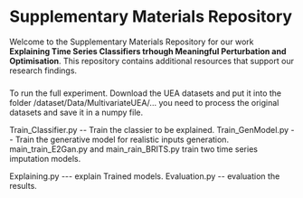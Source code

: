 # Supplementary Materials Repository
Welcome to the Supplementary Materials Repository for our work **Explaining Time Series Classifiers trhough Meaningful Perturbation and Optimisation**. This repository contains additional resources that support our research findings.





###
To run the full experiment. Download the UEA datasets and put it into the folder /dataset/Data/MultivariateUEA/... you need to process the original datasets and save it in a numpy file. 


Train_Classifier.py -- Train the classier to be explained. 
Train_GenModel.py -- Train the generative model for realistic inputs generation.
main_train_E2Gan.py and main_rain_BRITS.py train two time series imputation models. 

Explaining.py --- explain Trained models. 
Evaluation.py -- evaluation the results. 
